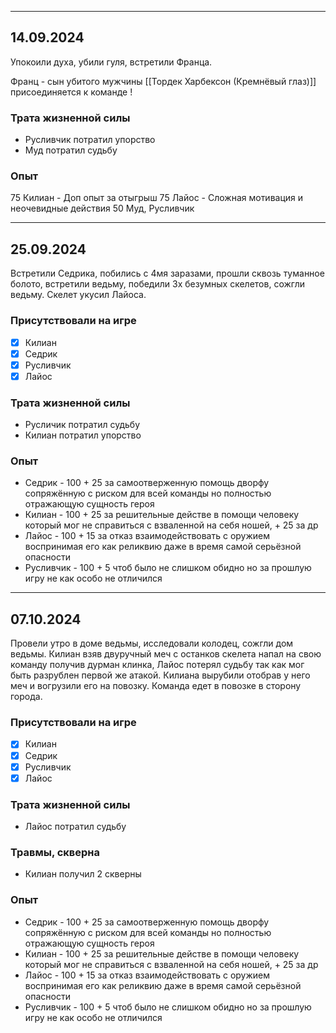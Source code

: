 
---
## 14.09.2024

Упокоили духа, убили гуля, встретили Франца. 

Франц - сын убитого мужчины 
[[Тордек Харбексон (Кремнёвый глаз)]] присоединяется к команде ! 

### Трата жизненной силы 
* Русливчик потратил упорство 
* Муд потратил судьбу 

### Опыт 
75 Килиан - Доп опыт за отыгрыш 
75 Лайос - Сложная мотивация и неочевидные действия
50 Муд, Русливчик 

---
## 25.09.2024

Встретили Седрика, побились с 4мя заразами, прошли сквозь туманное болото, встретили ведьму, победили 3х безумных скелетов, сожгли ведьму.
Скелет укусил Лайоса.

### Присутствовали на игре
- [x] Килиан 
- [x] Седрик 
- [x] Русливчик 
- [x] Лайос 
### Трата жизненной силы
* Русличик потратил судьбу 
* Килиан потратил упорство 

### Опыт 
* Седрик - 100 + 25 за самоотверженную помощь дворфу сопряжённую с риском для всей команды но полностью отражающую сущность героя
* Килиан - 100 + 25 за решительные действе в помощи человеку который мог не справиться с взваленной на себя ношей, + 25 за др  
* Лайос - 100 + 15 за отказ взаимодействовать с оружием воспринимая его как реликвию даже в время самой серьёзной опасности 
* Русливчик - 100 + 5 чтоб было не слишком обидно но за прошлую игру не как особо не отличился 


---
## 07.10.2024

Провели утро в доме ведьмы, исследовали колодец, сожгли дом ведьмы. 
Килиан взяв двуручный меч с останков скелета напал на свою команду получив дурман клинка, Лайос потерял судьбу так как мог быть разрублен первой же атакой. Килиана вырубили отобрав у него меч и вогрузили его на повозку. 
Команда едет в повозке в сторону города.

### Присутствовали на игре
- [x] Килиан 
- [x] Седрик 
- [x] Русливчик 
- [x] Лайос 
### Трата жизненной силы
* Лайос потратил судьбу 

### Травмы, скверна
* Килиан получил 2 скверны
### Опыт 
* Седрик - 100 + 25 за самоотверженную помощь дворфу сопряжённую с риском для всей команды но полностью отражающую сущность героя
* Килиан - 100 + 25 за решительные действе в помощи человеку который мог не справиться с взваленной на себя ношей, + 25 за др  
* Лайос - 100 + 15 за отказ взаимодействовать с оружием воспринимая его как реликвию даже в время самой серьёзной опасности 
* Русливчик - 100 + 5 чтоб было не слишком обидно но за прошлую игру не как особо не отличился 